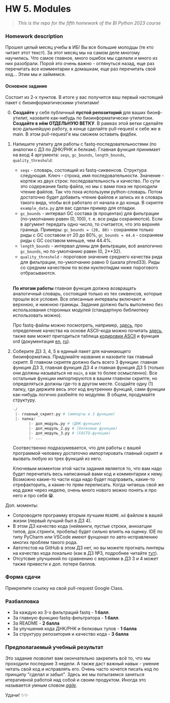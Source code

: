 # HW 5. Modules
> *This is the repo for the fifth homework of the BI Python 2023 course*

### Homework description

Прошел целый месяц учебы в ИБ! Вы все большие молодцы (те кто читает этот текст). За этот месяц мы на самом деле многому научились. Что самое главное, много ошибок мы сделали и много из них разобрали. Порой это очень важно - оглянуться назад, еще раз перечитать все комментарии к домашкам, еще раз перечитать свой код... Этим мы и займемся.

#### Основное задание

Состоит из 2-х пунктов. В итоге у вас получится ваш первый настоящий пакет с биоинформатическими утилитами!

0. **Создайте** у себя публичный **пустой  репозиторий** для ваших бионф-утилит, назовите как-нибудь по биоинформатически-утилитски. **Создайте в нём ОТДЕЛЬНУЮ ВЕТКУ**. В рамках этой ветки сделайте всю дальнейшую работу, в конце сделайте pull-request к себе же в main. В этом pull-request'е мы сможем оставить фидбек.

1. Напишите утилиту для работы с fastq-последовательностями (по аналогии с ДЗ по ДНК/РНК и белкам). Главная функция принимает на вход 4 аргумента: `seqs`, `gc_bounds`, `length_bounds`, `quality_threshold`:
    -  `seqs` - словарь, состоящий из fastq-сиквенсов. Структура следующая. Ключ - строка, имя последовательности. Значение - кортеж из двух строк: последовательность и качество. По сути это содержание fastq-файла, но мы с вами пока не проходили чтение файлов. Так что пока используем python-словарь. Потом достаточно будет добавить чтение файлов и запись их в словарь такого вида, чтобы всё работало от начала и до конца. В скрипте `example_data.py` для вас сделан пример для отладки.
    - `gc_bounds` - интервал GC состава (в процентах) для фильтрации (по-умолчанию равен (0, 100), т. е. все риды сохраняются). Если в аргумент передать одно число, то считается, что это верхняя граница. Примеры: `gc_bounds = (20, 80)` - сохраняем только риды с GC составом от 20 до 80%, `gc_bounds = 44.4` - сохраняем риды с GC составом меньше, чем 44.4%.
    - `length_bounds` - интервал длины для фильтрации, всё аналогично `gc_bounds`, но по-умолчанию равен (0, 2**32).
    - `quality_threshold` - пороговое значение среднего качества рида для фильтрации, по-умолчанию равно 0 (шкала phred33). Риды со средним качеством по всем нуклеотидам ниже порогового отбрасываются. </br></br>
   
    **По итогам работы** главная функция должна возвращать аналогичный словарь, состоящий только из тех сиквенсов, которые прошли все условия. Все описанные интервалы включают и верхнюю, и нижнюю границы. Задание должно быть выполнено без использования сторонных модулей (стандартную библиотеку использовать можно). </br>
   
    Про fastq-файлы можно посмотреть, например, [здесь](https://stepik.org/lesson/32398/step/1?unit=12379), про определение качества на основе ASCII-кода можно почитать [здесь](https://support.illumina.com/help/BaseSpace_OLH_009008/Content/Source/Informatics/BS/QualityScoreEncoding_swBS.htm), также вам может пригодиться таблица [кодировки ASCII](https://www.asciitable.com/) и функция ord (документация [en](https://docs.python.org/3/library/functions.html#ord), [ru](https://docs-python.ru/tutorial/vstroennye-funktsii-interpretatora-python/funktsija-ord/)).



2. Соберите ДЗ 3, 4, 5 в единый пакет для начинающего биоинформатика. Придумайте название и назовите так главный скрипт. В главном скрипте должно быть всего 3 функции: главная функция ДЗ 3, главная функция ДЗ 4 и главная функция ДЗ 5 (только они должны называться не `main`, а как то более осмысленно). Все остальные функции импортируются в вашем главном скрипте, но определяться должны где-то в другом месте. Создайте одну (1) папку, где держите весь этот код внутренних функций, сами функции как-нибудь логично разбейте по модулям. В общем, продумайте структуру.

    ```python
    -/
     |- главный_скрипт.py # (импорты и 3 функции)
     |- папка/
           |- доп_модуль.py # (ДНК-функции)
           |- доп_модуль_2.py # (белковые функции)
           |- доп_модуль_3.py # (FASTQ-функции)
           |- ...
    ``` 

    Соотвественно подразумевается, что для работы с вашей программой человеку достаточно импортировать главный скрипт и вызвать любую из трех функций из него. </br>

    Ключевым моментом этой части задания является то, что вам надо будет перечитать весь написанный вами код и комментарии к нему. Возможно какие-то части кода надо будет подправить, какие-то отрефакторить, а какие-то прям переписать. Когда читаешь свой же код даже через неделю, очень много нового можно понять и про него и про себя 😁. 






Доп. моменты:
- Сопроводите программу вторым лучшим `README.md` файлом в вашей жизни (первый лучший был в ДЗ 4).
- В этом ДЗ качество кода (нейминги, пустые строки, анноатции типов, док.стринги, пробелы) будет сильно влиять на оценку.  IDE по типу PyCharm или VSCode имеют фунцонал по авто-исправлению многих проблем такого рода. 
- Автотестов на GitHub в этом ДЗ нет, но вы можете прогнать линтеры на качество кода локально (как в ДЗ №3, подробнее читайте [тут](https://plausible-cannon-091.notion.site/Code-auto-checks-02b2ea69c1d545fca07b50ce5933ed5f?pvs=4)). 
- Отсутсвие улучшений по сравнению с версиями в ДЗ 3 и 4 может также привести к доп. потере баллов.


### Форма сдачи

Прикрепите ссылку на свой pull-request Google Class.


### Pазбалловка

- За каждую из 3-x фильтраций fastq - **1 балл**.
- За главную функцию fastq-фильтратора - **1 балл**.
- За README - **2 балла**
- За улучшения кода ДНК/РНК и белковых тулов - **1 балла**
- За структуру репозитория и качество кода - **3 балла**





### **Предполагаемый учебный результат**

Это задание позволит вам окончательно закрепить всё то, что мы проходили последние 3 недели. А также даст важный навык - умение читать свой код и исправлять его. Очень часто хочется писать код по принципу "сделал и забыл". Здесь же мы попытаемся заняться итеративной работой над собой и своим продуктом. Иногда это называется умным словом [*agile*](https://www.4gclinical.com/hs-fs/hubfs/waterfall_v_agile.jpg?width=1600&name=waterfall_v_agile.jpg).

Удачи! ✨✨

